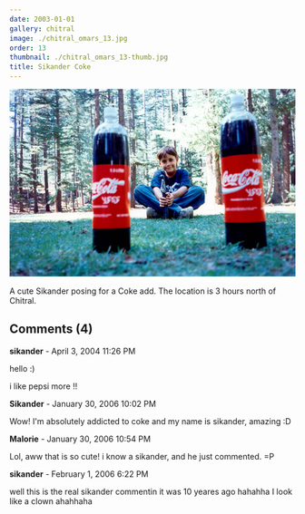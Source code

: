 ```yaml
---
date: 2003-01-01
gallery: chitral
image: ./chitral_omars_13.jpg
order: 13
thumbnail: ./chitral_omars_13-thumb.jpg
title: Sikander Coke
---
```


![Sikander Coke](./chitral_omars_13.jpg)

A cute Sikander posing for a Coke add. The location is 3 hours north of Chitral.

<div id="comments">

## Comments (4)

<div id="comment">

**sikander** - April  3, 2004 11:26 PM

hello :)

i like pepsi more !!

</div>

<div id="comment">

**Sikander** - January 30, 2006 10:02 PM

Wow! I'm absolutely addicted to coke and my name is sikander, amazing :D

</div>

<div id="comment">

**Malorie** - January 30, 2006 10:54 PM

Lol, aww that is so cute!
i know a sikander,
and he just commented. =P

</div>

<div id="comment">

**sikander** - February  1, 2006  6:22 PM

well this is the real sikander commentin it was 10 yeares ago hahahha I look like a clown ahahhaha

</div>

</div>